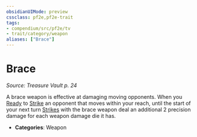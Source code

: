 ```yaml
---
obsidianUIMode: preview
cssclass: pf2e,pf2e-trait
tags:
- compendium/src/pf2e/tv
- trait/category/weapon
aliases: ["Brace"]
---
```

# Brace  
*Source: Treasure Vault p. 24*  

A brace weapon is effective at damaging moving opponents. When you [Ready](rules/actions/ready.md) to [Strike](rules/actions/strike.md) an opponent that moves within your reach, until the start of your next turn [Strikes](rules/actions/strike.md) with the brace weapon deal an additional 2 precision damage for each weapon damage die it has.

- **Categories**: Weapon